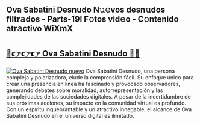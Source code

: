 ## Ova Sabatini Desnudo N𝚞𝚎vos desn𝚞dos filtr𝚊dos - Parts-19I F𝚘tos vid𝚎o - C𝚘ntenido atr𝚊ctivo WiXmX

# <h2><a href="http://mb65lm.tromn.icu/?c=Ova+Sabatini+Desnudo">🔗👉👉👉 Ova Sabatini Desnudo 🔗🔗</a></h2>

[![Ova Sabatini Desnudo nuevo](https://i.imgur.com/pEAQMta.gif)](http://mb65lm.tromn.icu/?c=Ova+Sabatini+Desnudo)
Ova Sabatini Desnudo, una persona compleja y polarizadora, elude la comprensión fácil. Su enfoque único para crear una presencia en línea ha fascinado y provocado observadores, generando debates sobre moralidad, autorrepresentación y las complejidades de las sociedades digitales. A pesar de la incertidumbre de sus próximas acciones, su impacto en la comunidad virtual es profundo. Con un espíritu inquebrantable y un atractivo innegable, el alcance de Ova Sabatini Desnudo en el universo digital es ilimitado.
